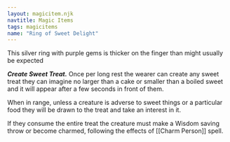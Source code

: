 ```yaml
---
layout: magicitem.njk
navtitle: Magic Items
tags: magicitems
name: "Ring of Sweet Delight"
---
```

This silver ring with purple gems is thicker on the finger than might usually be expected

**_Create Sweet Treat._** Once per long rest the wearer can create any sweet treat they can imagine no larger than a cake or smaller than a boiled sweet and it will appear after a few seconds in front of them.

When in range, unless a creature is adverse to sweet things or a particular food they will be drawn to the treat and take an interest in it.

If they consume the entire treat the creature must make a Wisdom saving throw or become charmed, following the effects of [[Charm Person]] spell.